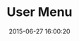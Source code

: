 ---
layout: post
title:  "User Menu"
date:   2015-06-27 16:00:20
categories: GitHub
tags: profile dropdown
screenshot: github-profile-4-menu.jpg 
---